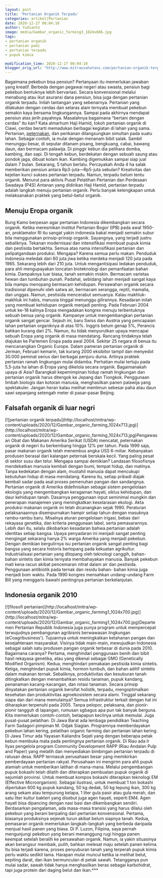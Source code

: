 ```yaml
---
layout: post
title: 'Pertanian Organik Terpadu'
categories: artikel|Pertanian
date: 2020-12-27 08:04:10
author: Yudianto
image: media/Gambar_organic_farming3_1024x686.jpg
tags:
- pertanian organik
- pertanian padi
- pertanian terpadu
- pupuk kimia

modification_time: 2020-12-27 08:04:10
blogger_orig_url: "http://www.mitrausahatani.com/pertanian-organik-terpadu.html"
---
```


Bagaimana pekebun bisa pensiun? Pertanyaan itu memerlukan jawaban yang
kreatif. Berbeda dengan pegawai negeri atau swasta, pensiun bagi pekebun
bentuknya lebih bervariasi. Secara konvensional melalui menabung atau ikut
asuransi dana pensiun, bisa juga dengan pertanian organik terpadu. Inilah
tantangan yang sebenarnya. Pertanian yang dilakukan dengan cerdas dan selaras
alam ternyata membuat pekebun semakin kaya bersama lingkungannya. Sampai pada
akhirnya mendapat pensiun atas jerih payahnya. Masalahnya bagaimana “bertani
dengan cerdas” itu kan? Kata almarhum Haji Hamid, tokoh pertanian organik di
Ciawi, cerdas berarti memadukan berbagai kegiatan di lahan yang sama.
Pertanian, [peternakan](https://www.mitrausahatani.com/peternakan "peternakan"), dan
perikanan dilangsungkan simultan pada suatu lahan. Sebagai contoh, ia mulai
dengan menanam bibit salak. Sambil menunggu besar, di seputar ditanam pisang,
bengkuang, cabai, bawang daun, dan bermacam palawija. Di pinggir kebun dia
pelihara domba, kambing, dan sapi. Di tengah kebun, berdekatan dengan sebuah
saung atau pondok jaga, dibuat kolam ikan. Kambing digemukkan sampai siap jual
dalam 7 bulan. Sekarang, 5 tahun berlalu. Percayakah Anda 4 ha salak
memberikan pensiun antara Rp3-juta—Rp5-juta sebulan? Kreativitas dan kejelian
kunci sukses pertanian terpadu. Namun, terpadu belum tentu organik. Menurut
para aktivis Pusat Pelatihan Pertanian dan Perdesaan Swadaya (P4S) Antanan
yang didirikan Haji Hamid, pertanian terpadu adalah langkah menuju pertanian
organik. Perlu banyak kelengkapan untuk melaksanakan praktek yang betul-betul
organik.

## Menuju Eropa organik

Bung Kamo berpesan agar pertanian Indonesia dikembangkan secara organik.
Ketika meresmikan Institut Pertanian Bogor (IPB) pada awal 1950-an,
proklamator RI itu sangat yakin indonesia bakal menjadi semakin subur bila
menggunakan prinsip-prinsip organik. Sayangnya, yang terjadi justru
sebaliknya. Tekanan modernisasi dan intensifikasi membuat pupuk kimia dan
pestisida bertakhta. Semua atas nama intensifikasi pertanian dan
pelipatgandaan produksi. Mengapa? Karena semua perlu makan. Penduduk Indonesia
meledak dari 60 juta jiwa ketika merdeka menjadi 120 juta pada 1965. Sekarang
lebih dari 210 juta. Untuk mengantisipasi ledakan penduduk, para ahli
mengupayakan loncatan bioteknologi dan pemanfaatan bahan kimia. Dampaknya luar
biasa, tanah semakin miskin. Bermacam varietas hewan dan tumbuhan punah.
Padahal, sebidang lahan menjadi sangat kaya bila mampu menopang bermacam
kehidupan. Persawahan organik secara tradisional dipenuhi oleh satwa air,
bermacam serangga, reptil, mamalia, dan unggas. Namun, pestisida mencerabut
semuanya. Kalau makhluk-makhluk ini habis, manusia tinggal menunggu
gilirannya. Kesadaran inilah yang membuat kehidupan organik menjadi penting.
Pada Februari 2004 untuk ke-18 kalinya Eropa mengadakan kongres menuju
terbentuknya sebuah benua yang organik. Kampanye untuk mengembangkan pertanian
organik sangat gencar. Sejauh ini, baru Swiss dan Austria yang pencapaian
lahan pertanian organiknya di atas 10%. Inggris belum genap 5%, Perancis
bahkan kurang dari 2%. Namun, itu tidak menyurutkan upaya mencapai sebuah
Eropa yang organik di masa mendatang. Rancang tindaknya telah diajukan ke
Parlemen Eropa pada awal 2004. Sekitar 25 negara di benua itu mencanangkan
Organic Europe. Dalam pameran pertanian organik di Jerman, Februari kemarin,
tak kurang 2000 eksibitor tampil dan menyedot 30.000 peminat serius dari
berbagai penjuru dunia. Artinya praktek pertanian ramah lingkungan mulai
didamba. Perhatian mulai tertuju pada 5,5-juta ha lahan di Eropa yang dikelola
secara organik. Bagaimanakah upaya di Asia? Barangkali kepemimpinan hidup
ramah lingkungan dan pertanian organik harus ditengok ke Jepang dan Tiongkok.
Penggunaan limbah biologis dan kotoran manusia, menghasilkan panen palawija
yang spektakuler. Jangan heran kalau melihat mentimun sebesar paha atau daun
sawi sepanjang setengah meter di pasar-pasar Beijing.

## Falsafah organik di luar negri

[![pertanian organik terpadu](http://localhost/mitra/wp-
content/uploads/2020/12/Gambar_organic_farming_1024x713.jpg)](http://localhost/mitra/wp-
content/uploads/2020/12/Gambar_organic_farming_1024x713.jpg)Pengawasan Obat
dan Makanan Amerika Serikat (USDA) mencatat, peternakan organik di negeri itu
berkembang hingga 12% per tahun. Pada 1999 saja, pasar makanan organik telah
menembus angka USS 6-miliar. Kebanyakan produsen berasal dari kalangan
peternak berskala kecil. Yang paling pesat di sektor susu dan telur. Mengapa
sampai demikian? Landasan filosofisnya mendekatkan manusia kembali dengan
bumi, tempat hidup, dan matinya. Tanpa kedekatan dengan alam, mustahil manusia
dapat mencukupi kebutuhan hidup di masa mendatang. Karena itu, setiap pribadi
diajak kembali sadar pada asal proses pemenuhan pangan dan sandangnya.
Pertanian organik di Amerika didefinisikan sebagai sistem pengelolaan ekologis
yang mengembangkan keragaman hayati, siklus kehidupan, dan daur kehidupan
tanah. Dasarnya penggunaan input seminimal mungkin dan penerapan manajemen
yang meningkatkan keselarasan ekologi. Akta produksi makanan organik ini telah
dicanangkan sejak 1990. Peraturan pelaksanaannya disempurnakan hampir setiap
tahun dengan masuknya rambu-rambu baru. Misalnya aturan pengelolaan irigasi,
bebas dari rekayasa genetika, dan kriteria penggunaan label, serta
pemasarannya. Lebih dari itu, selalu dikobarkan kesadaran bahwa pertanian
adalah identitas setiap bangsa. Upaya penyadaran ini menjadi sangat penting
mengingat sekarang hanya 2% warga Amerika yang menjadi pekebun. Dengan
demikian bergulirnya isu pertanian organik sangat penting bagi bangsa yang
secara historis bertopang pada kekuatan agrikultur. Industrialisasi pertanian
yang ditopang oleh teknologi canggih, bahan-bahan sintetis dan kimia ternyata
membahayakan manusia. Banyak pekebun mati kena racun akibat pencemaran nitrat
dalam air dan pestisida. Penggunaan antibiotik pada ternak dan residu bahan-
bahan kimia juga menjadi bom waktu. Pada 1990 kongres mensahkan undang-undang
Farm Bill yang menggaris bawahi pentingnya pertanian berkelanjutan.

## Indonesia organik 2010

[![filosofi pertanian](http://localhost/mitra/wp-
content/uploads/2020/12/Gambar_organic_farming1_1024x700.jpg)](http://localhost/mitra/wp-
content/uploads/2020/12/Gambar_organic_farming1_1024x700.jpg)Departemen
Pertanian Republik Indonesia juga punya program untuk mempercepat terwujudnya
pembangunan agribisnis berwawasan lingkungan (eCoagribusiness'). Tujuannya
untuk meningkatkan ketahanan pangan dan kesejahteraan masyarakat. Visinya
tidak main-main, mewujudkan Indonesia sebagai salah satu produsen pangan
organik terbesar di dunia pada 2010. Bagaimana caranya? Pertama, menghindari
penggunaan benih dan bibit hasil rekayasa genetika, atau yang dikenal sebagai
GMO (Genetically Modified Organism). Kedua, menghindari pemakaian pestisida
kimia sintetis. Ketiga, menghindari pupuk kimia, hormon tumbuh, dan bahan
aditif sintetis dalam makanan ternak. Sebaliknya, produktivitas dan kesuburan
tanah ditingkatkan dengan menambahkan residu tanaman, pupuk kandang, penanaman
kacang-kacangan, dan rotasi tanaman. Secara prinsip dinyatakan pertanian
organik bersifat holistik, terpadu, mengoptimalkan kesehatan dan produktivitas
agroekosistem secara alami. Tinggal sekarang siapa dan dari mana memulainya?
Semua infrastruktur terkait dengan hal ini diharapkan terpenuhi pada 2005.
Tanpa pelopor, pelaksana, dan pionir-pionir tangguh di lapangan, rumusan
sgbagus apa pun tak banyak berguna. Kita memerlukan contoh-contoh, betapapun
kecilnya untuk memulai. Juga pusat-pusat pelatihan. Di Jawa Barat ada lembaga
pendidikan Teaching Farm Sadagori pimpinan M. Odjak Siagian. Programnya
memberdayakan pekebun lahan kering, pelatihan organic farming dan pertanian
lahan kering. Di Jawa Timur ada Yayasan Kaliandra Sejati yang dengan beberapa
petak kebun membuka mata pada pentingnya pertanian organik. Di Riau ada Ir
Ilyas pengelola program Community Development RAPP (Riau Andalan Pulp and
Paper) yang melatih dan menyediakan bimbingan pertanian terpadu di ratusan
desa. RAPP termasuk perusahaan besar yang memikirkan pemberdayaan pertanian
rakyat. Perusahaan ini mengirim para ahli pupuk alamiah untuk memberikan
latihan di mana-mana. Melalui pengembangan pupuk bokashi telah dilatih dan
diterapkan pembuatan pupuk organik di sejumlah provinsi. Untuk membuat kompos
bokashi diterapkan teknologi EM (Effective Microorganism). Sebagai ilustrasi,
untuk membuat 1 ton bokashi diperlukan 600 kg pupuk kandang, 50 kg dedak, 50
kg tepung ikan, 300 kg arang sekam atau tempurung kelapa, 1 liter gula pasir
atau gula merah, dan satu liter kultur bakteri yang disebut juga agen hayati,
seperti EM4. Agen hayati bisa dipancing dengan nasi basi dan dikembangkan
sendiri. Berdasarkan pengalaman, ada masa-masa transisi yang harus dilalui
oleh pekebun yang berani berpaling dari pertanian konvensional. Pertama,
biasanya produksinya sejenak turun akibat belum siapnya tanah. Kedua,
pemasaran organik memerlukan langkah-langkah yang berbeda daripada menjual
hasil panen yang biasa. Di P. Luzon, Filipina, saya pernah mengunjungi pekebun
yang berani menanggung rugi hingga panen keempat setelah beralih ke persawahan
organik. Namun, ia yakin situasinya akan berangsur membaik, pulih, bahkan
melesat maju setelah panen kelima. Itu bisa terjadi karena, proses penyuburan
tanah yang terperah pupuk kimia perlu waktu sedikit lama. Harapan mulai muncul
ketika ia melihat belut, kepiting darat, dan ikan bermunculan di petak sawah.
Tetangganya pun mulai sadar, sawah tidak hanya menghasilkan beras sebagai
karbohidrat, tapi juga protein dari daging belut dan ikan.***


